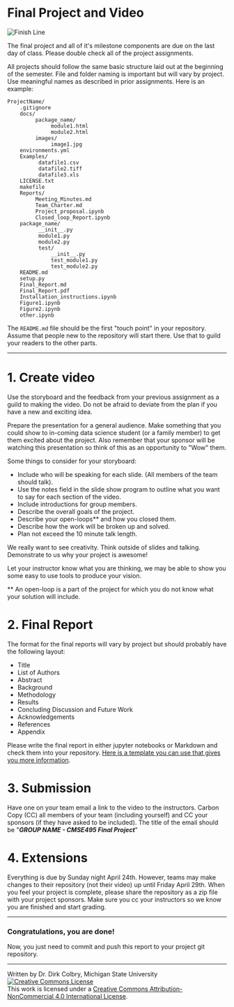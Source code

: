 # Final Project and Video

![Finish Line](https://cdn.pixabay.com/photo/2016/03/31/21/07/checkered-1296203__340.png)

The final project and all of it's milestone components are due on the last day of class.     Please double check all of the project assignments.

All projects should follow the same basic structure laid out at the beginning of the semester. File and folder naming is important but will vary by project.  Use meaningful names as described in prior assignments. Here is an example:

    ProjectName/
        .gitignore
        docs/
             package_name/
                  module1.html
                  module2.html
             images/
                  image1.jpg
        environments.yml
        Examples/
              datafile1.csv
              datafile2.tiff
              datafile3.xls
        LICENSE.txt
        makefile
        Reports/
             Meeting_Minutes.md
             Team_Charter.md
             Project_proposal.ipynb
             Closed_loop_Report.ipynb
        package_name/
              __init__.py
              module1.py
              module2.py
              test/
                  __init__.py
                  test_module1.py
                  test_module2.py
        README.md
        setup.py
        Final_Report.md
        Final_Report.pdf
        Installation_instructions.ipynb
        Figure1.ipynb
        Figure2.ipynb
        other.ipynb
    
The ```README.md``` file should be the first "touch point" in your repository. Assume that people new to the repository will start there.  Use that to guild your readers to the other parts.  

----
<a name="Video"></a>

# 1. Create video

Use the storyboard and the feedback from your previous assignment as a guild to making the video. Do not be afraid to deviate from the plan if you have a new and exciting idea.  

Prepare the presentation for a general audience.  Make something that you could show to in-coming data science student (or a family member) to get them excited about the project. Also remember that your sponsor will be watching this presentation so think of this as an opportunity to "Wow" them. 

Some things to consider for your storyboard:

- Include who will be speaking for each slide. (All members of the team should talk).
- Use the notes field in the slide show program to outline what you want to say for each section of the video. 
- Include introductions for group members.  
- Describe the overall goals of the project.
- Describe your open-loops** and how you closed them. 
- Describe how the work will be broken up and solved.
- Plan not exceed the 10 minute talk length.

We really want to see creativity.  Think outside of slides and talking. Demonstrate to us why your project is awesome!

Let your instructor know what you are thinking, we may be able to show you some easy to use tools to produce your vision. 

** An open-loop is a part of the project for which you do not know what your solution will include.  

# 2. Final Report

The format for the final reports will vary by project but should probably have the following layout:

- Title
- List of Authors
- Abstract
- Background
- Methodology
- Results
- Concluding Discussion and Future Work
- Acknowledgements
- References
- Appendix

Please write the final report in either jupyter notebooks or Markdown and check them into your repository.  [Here is a template you can use that gives you more information](FINAL-Project-Template-INSTRUCTOR).  

# 3. Submission

Have one on your team email a link to the video to the instructors. Carbon Copy (CC) all members of your team (including yourself) and CC your sponsors (if they have asked to be included). The title of the email should be "**_GROUP NAME - CMSE495 Final Project_**"


# 4. Extensions

Everything is due by Sunday night April 24th.  However, teams may make changes to their repository (not their video) up until Friday April 29th. When you feel your project is complete, please share the repository as a zip file with your project sponsors. Make sure you cc your instructors so we know you are finished and start grading. 

-----

### Congratulations, you are done!

Now, you just need to commit and push this report to your project git repository. 

---

Written by Dr. Dirk Colbry, Michigan State University
<a rel="license" href="http://creativecommons.org/licenses/by-nc/4.0/"><img alt="Creative Commons License" style="border-width:0" src="https://i.creativecommons.org/l/by-nc/4.0/88x31.png" /></a><br />This work is licensed under a <a rel="license" href="http://creativecommons.org/licenses/by-nc/4.0/">Creative Commons Attribution-NonCommercial 4.0 International License</a>.
